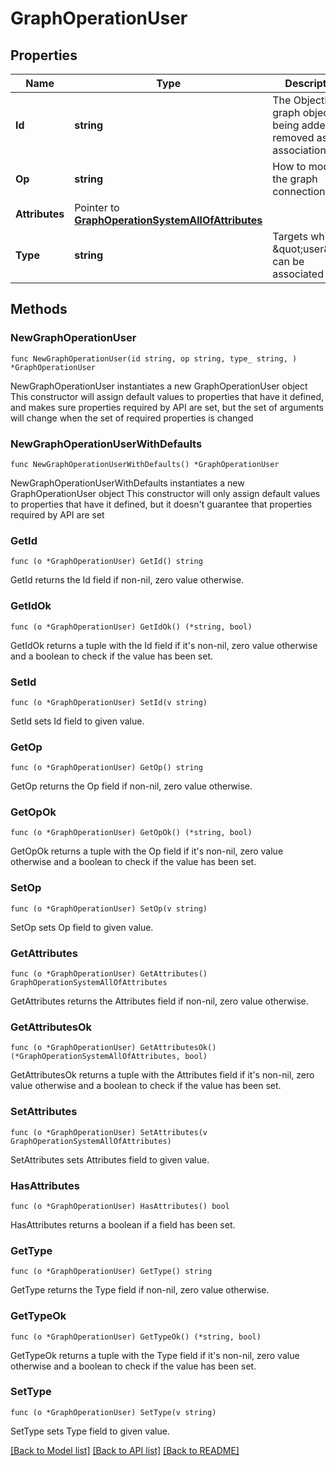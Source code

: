 # GraphOperationUser

## Properties

Name | Type | Description | Notes
------------ | ------------- | ------------- | -------------
**Id** | **string** | The ObjectID of graph object being added or removed as an association. | 
**Op** | **string** | How to modify the graph connection. | 
**Attributes** | Pointer to [**GraphOperationSystemAllOfAttributes**](GraphOperationSystemAllOfAttributes.md) |  | [optional] 
**Type** | **string** | Targets which a \&quot;user\&quot; can be associated to. | 

## Methods

### NewGraphOperationUser

`func NewGraphOperationUser(id string, op string, type_ string, ) *GraphOperationUser`

NewGraphOperationUser instantiates a new GraphOperationUser object
This constructor will assign default values to properties that have it defined,
and makes sure properties required by API are set, but the set of arguments
will change when the set of required properties is changed

### NewGraphOperationUserWithDefaults

`func NewGraphOperationUserWithDefaults() *GraphOperationUser`

NewGraphOperationUserWithDefaults instantiates a new GraphOperationUser object
This constructor will only assign default values to properties that have it defined,
but it doesn't guarantee that properties required by API are set

### GetId

`func (o *GraphOperationUser) GetId() string`

GetId returns the Id field if non-nil, zero value otherwise.

### GetIdOk

`func (o *GraphOperationUser) GetIdOk() (*string, bool)`

GetIdOk returns a tuple with the Id field if it's non-nil, zero value otherwise
and a boolean to check if the value has been set.

### SetId

`func (o *GraphOperationUser) SetId(v string)`

SetId sets Id field to given value.


### GetOp

`func (o *GraphOperationUser) GetOp() string`

GetOp returns the Op field if non-nil, zero value otherwise.

### GetOpOk

`func (o *GraphOperationUser) GetOpOk() (*string, bool)`

GetOpOk returns a tuple with the Op field if it's non-nil, zero value otherwise
and a boolean to check if the value has been set.

### SetOp

`func (o *GraphOperationUser) SetOp(v string)`

SetOp sets Op field to given value.


### GetAttributes

`func (o *GraphOperationUser) GetAttributes() GraphOperationSystemAllOfAttributes`

GetAttributes returns the Attributes field if non-nil, zero value otherwise.

### GetAttributesOk

`func (o *GraphOperationUser) GetAttributesOk() (*GraphOperationSystemAllOfAttributes, bool)`

GetAttributesOk returns a tuple with the Attributes field if it's non-nil, zero value otherwise
and a boolean to check if the value has been set.

### SetAttributes

`func (o *GraphOperationUser) SetAttributes(v GraphOperationSystemAllOfAttributes)`

SetAttributes sets Attributes field to given value.

### HasAttributes

`func (o *GraphOperationUser) HasAttributes() bool`

HasAttributes returns a boolean if a field has been set.

### GetType

`func (o *GraphOperationUser) GetType() string`

GetType returns the Type field if non-nil, zero value otherwise.

### GetTypeOk

`func (o *GraphOperationUser) GetTypeOk() (*string, bool)`

GetTypeOk returns a tuple with the Type field if it's non-nil, zero value otherwise
and a boolean to check if the value has been set.

### SetType

`func (o *GraphOperationUser) SetType(v string)`

SetType sets Type field to given value.



[[Back to Model list]](../README.md#documentation-for-models) [[Back to API list]](../README.md#documentation-for-api-endpoints) [[Back to README]](../README.md)


